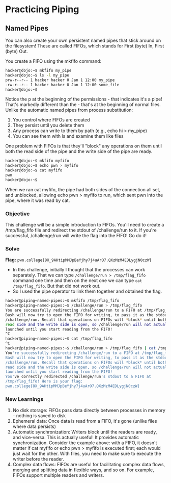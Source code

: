 # Practicing Piping

## Named Pipes 
You can also create your own persistent named pipes that stick around on the filesystem! These are called FIFOs, which stands for First (byte) In, First (byte) Out.

You create a FIFO using the mkfifo command:

```bash
hacker@dojo:~$ mkfifo my_pipe
hacker@dojo:~$ ls -l my_pipe
prw-r--r-- 1 hacker hacker 0 Jan 1 12:00 my_pipe
-rw-r--r-- 1 hacker hacker 0 Jan 1 12:00 some_file
hacker@dojo:~$
```

Notice the p at the beginning of the permissions - that indicates it's a pipe! That's markedly different than the - that's at the beginning of normal files. Unlike the automatic named pipes from process substitution:

  1. You control where FIFOs are created
  2. They persist until you delete them
  3. Any process can write to them by path (e.g., echo hi > my_pipe)
  4. You can see them with ls and examine them like files

One problem with FIFOs is that they'll "block" any operations on them until both the read side of the pipe and the write side of the pipe are ready.

```bash
hacker@dojo:~$ mkfifo myfifo
hacker@dojo:~$ echo pwn > myfifo
hacker@dojo:~$ cat myfifo
pwn
hacker@dojo:~$
```

When we ran cat myfifo, the pipe had both sides of the connection all set, and unblocked, allowing echo pwn > myfifo to run, which sent pwn into the pipe, where it was read by cat.

### Objective 
This challenge will be a simple introduction to FIFOs. You'll need to create a /tmp/flag_fifo file and redirect the stdout of /challenge/run to it. If you're successful, /challenge/run will write the flag into the FIFO! Go do it!

### Solve
**Flag:** `pwn.college{8X_9AHtipMMJpBeYjhy7j4uArO7.QXzMzM4EDLygjN0czW}`

- In this challenge, initially I thought that the processes can work separately. That we can type `/challenge/run > /tmp/flag_fifo` command one time and then on the next one we can type `cat /tmp/flag_fifo`. But that did not work out.
- So I used the pipe operator to link them together and obtained the flag. 

```bash
hacker@piping~named-pipes:~$ mkfifo /tmp/flag_fifo
hacker@piping~named-pipes:~$ /challenge/run > /tmp/flag_fifo
You are successfully redirecting /challenge/run to a FIFO at /tmp/flag_fifo!
Bash will now try to open the FIFO for writing, to pass it as the stdout of
/challenge/run. Recall that operations on FIFOs will *block* until both the
read side and the write side is open, so /challenge/run will not actually be
launched until you start reading from the FIFO!
^C
hacker@piping~named-pipes:~$ cat /tmp/flag_fifo
^C
hacker@piping~named-pipes:~$ /challenge/run > /tmp/flag_fifo | cat /tmp/flag_fifo
You're successfully redirecting /challenge/run to a FIFO at /tmp/flag_fifo!
Bash will now try to open the FIFO for writing, to pass it as the stdout of
/challenge/run. Recall that operations on FIFOs will *block* until both the
read side and the write side is open, so /challenge/run will not actually be
launched until you start reading from the FIFO!
You've correctly redirected /challenge/run's stdout to a FIFO at
/tmp/flag_fifo! Here is your flag:
pwn.college{8X_9AHtipMMJpBeYjhy7j4uArO7.QXzMzM4EDLygjN0czW}
```

### New Learnings
1. No disk storage: FIFOs pass data directly between processes in memory - nothing is saved to disk
2. Ephemeral data: Once data is read from a FIFO, it's gone (unlike files where data persists)
3. Automatic synchronization: Writers block until the readers are ready, and vice-versa. This is actually useful! It provides automatic synchronization. Consider the example above: with a FIFO, it doesn't matter if cat myfifo or echo pwn > myfifo is executed first; each would just wait for the other. With files, you need to make sure to execute the writer before the reader.
4. Complex data flows: FIFOs are useful for facilitating complex data flows, merging and splitting data in flexible ways, and so on. For example, FIFOs support multiple readers and writers.
